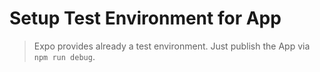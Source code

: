# Setup Test Environment for App

> Expo provides already a test environment. Just publish the App via `npm run debug`.
